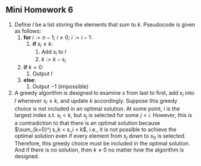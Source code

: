 ## Mini Homework 6

1. Define $l$ be a list storing the elements that sum to $k$. Pseudocode is given as follows:
    1. __for__ $i := n-1$; $i ≥ 0$; $i := i-1$:
        1. __if__ $s_i ≤ k$:
            1. Add $s_i$ to $l$
            2. $k := k-s_i$
    2. __if__ $k=0$:
        1. Output $l$
    3. __else__:
        1. Output $-1$ (impossible)
2. A greedy algorithm is designed to examine $s$ from last to first, add $s_i$ into $l$ whenever $s_i ≤ k$, and update $k$ accordingly. Suppose this greedy choice is not included in an optimal solution. At some point, $i$ is the largest index s.t. $s_i<k$, but $s_j$ is selected for some $j<i$. However, this is a contradiction to that there is an optimal solution because $\sum_{k=0}^j s_k < s_i < k$, i.e., it is not possible to achieve the optimal solution even if every element from $s_j$ down to $s_0$ is selected. Therefore, this greedy choice must be included in the optimal solution. And if there is no solution, then $k≠0$ no matter how the algorithm is designed.
